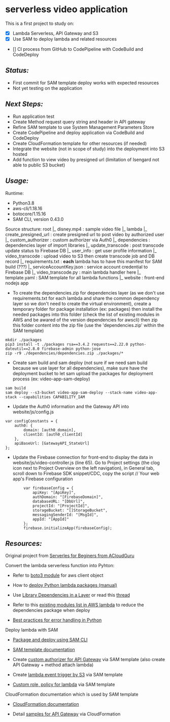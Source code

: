 # serverless video application
This is a first project to study on:
- [x] Lambda Serverless, API Gateway and S3
- [x] Use SAM to deploy lambda and related resources
- [] CI process from GitHub to CodePipeline with CodeBuild and CodeDeploy

## *Status:*
- First commit for SAM template deploy works with expected resources
- Not yet testing on the application

## *Next Steps:*
- Run application test
- Create Method request query string and header in API gateway
- Refine SAM template to use System Management Parameters Store
- Create CodePipeline and deploy application via CodeBuild and CodeDeploy
- Create CloudFormation template for other resources (if needed)
- Integrate the website (not in scope of study) into the deployment into S3 hosted
- Add function to view video by presigned url (limitation of Isengard not able to public S3 bucket)

## *Usage:*

Runtime: 
- Python3.8
- aws-cli/1.18.16
- botocore/1.15.16
- SAM CLI, version 0.43.0

Source structure:
root
  |_ disney.mp4                                 : sample video file
  |_ lambda
        |_ create_presigned_url                 : create presigned url to post video by authorized user
        |_ custom_authorizer                    : custom authorizer via Auth0
        |_ dependencies                         : dependencies layer of import libraries
        |_ update_transcode                     : post transcode update status to Firebase DB
        |_ user_info                            : get user profile information
        |_ video_transcode                      : upload video to S3 then create transcode job and DB record
                  |_ requirements.txt           : **each** lambda has to have this manifest for SAM build (???)
                  |_ serviceAccountKey.json     : service account credential to Firebase DB
                  |_ video_transcode.py         : main lambda handler here
        |_ template.yaml                        : SAM template for all lambda functions
  |_ website                                    : front-end nodejs app

- To create the dependencies.zip for dependencies layer (as we don't use requirements.txt for each lambda and share the common dependency layer so we don't need to create the virtual environment), create a temporary folder for package installation (ex: packages) then install the needed packages into this folder (check the list of existing modules in AWS and be awared of the version dependencies for awscli) then zip this folder content into the zip file (use the 'dependencies.zip' within the SAM template)
```
mkdir ./packages
pip3 install -t ./packages rsa==3.4.2 requests==2.22.0 python-dateutil==2.8.0 firebase-admin python-jose
zip -r9 ./dependencies/dependencies.zip ./packages/*
```
- Create sam build and sam deploy (not sure if we need sam build because we use layer for all dependencies), make sure have the deployment bucket to let sam upload the packages for deployment process (ex: video-app-sam-deploy)
```
sam build
sam deploy --s3-bucket video-app-sam-deploy --stack-name video-app-stack --capabilities CAPABILITY_IAM
```
- Update the Auth0 information and the Gateway API into website/js/config.js
```
var configConstants = {
    auth0: {
        domain: [auth0_domain],
        clientId: [auth0_clientId]
    },
    apiBaseUrl: [GatewayAPI_StateUrl]
};
```
- Update the Firebase connection for front-end to display the data in website/js/video-controller.js (line 65). Go to Project settings (the clog icon next to Project Overview on the left navigation), in General tab, scroll down to Firebase SDK snippet/CDC, copy the  script // Your web app's Firebase configuration 
```
        var firebaseConfig = {
            apiKey: "[ApiKey]",
            authDomain: "[FirebaseDomain]",
            databaseURL: "[DbUrl]",
            projectId: "[ProjectId]",
            storageBucket: "[]StorageBucket",
            messagingSenderId: "[MsgId]",
            appId: "[AppId]"
        };
        firebase.initializeApp(firebaseConfig);
```


## *Resources:*
Original project from [Serverles for Beginers from ACloudGuru](https://acloud.guru/learn/serverless-for-beginners)

Convert the lambda serverless function into Pyhton: 
  - Refer to [boto3 module](https://boto3.amazonaws.com/v1/documentation/api/latest/guide/quickstart.html) for aws client object

  - How to [deploy Python lambda packages (manual)](https://docs.aws.amazon.com/lambda/latest/dg/python-package.html)

  - Use [Library Dependencies in a Layer](https://docs.aws.amazon.com/lambda/latest/dg/configuration-layers.html#configuration-layers-manage) or read this [thread](https://towardsdatascience.com/introduction-to-amazon-lambda-layers-and-boto3-using-python3-39bd390add17)

  - Refer to this [existing modules list in AWS lambda](https://gist.github.com/gene1wood/4a052f39490fae00e0c3#file-all_aws_lambda_modules_python-md) to reduce the dependencies package when deploy

  - [Best practices for error handling in Python](https://stackoverflow.com/questions/2052390/manually-raising-throwing-an-exception-in-python)

Deploy lambda with SAM
  - [Package and deploy using SAM CLI](https://docs.aws.amazon.com/serverless-application-model/latest/developerguide/serverless-deploying.html)

  - [SAM template documentation](https://docs.aws.amazon.com/serverless-application-model/latest/developerguide/sam-resource-function.html)

  - Create [custom authorizer for API Gateway](https://medium.com/carsales-dev/api-gateway-with-aws-sam-template-c05afdd9cafe) via SAM template (also create API Gateway + method attach lambda)

  - Create [lambda event trigger by S3](https://docs.aws.amazon.com/lambda/latest/dg/with-s3-example-use-app-spec.html) via SAM template
  
  - [Custom role, policy for lambda](https://aws.amazon.com/premiumsupport/knowledge-center/lambda-sam-template-permissions/) via SAM template
  
CloudFormation documentation which is used by SAM template
  - [CloudFormation documentation](https://docs.aws.amazon.com/AWSCloudFormation/latest/UserGuide/AWS_ApiGateway.html)

  - Detail [samples for API Gateway](https://blog.jayway.com/2016/08/17/introduction-to-cloudformation-for-api-gateway/) via CloudFormation
